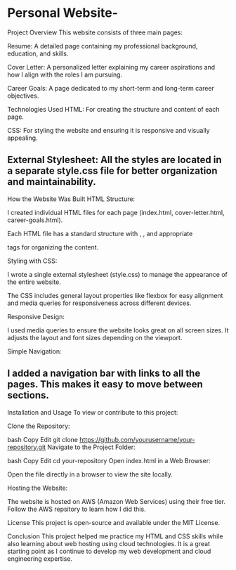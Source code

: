 # Personal Website-

Project Overview
This website consists of three main pages:

Resume: A detailed page containing my professional background, education, and skills.

Cover Letter: A personalized letter explaining my career aspirations and how I align with the roles I am pursuing.

Career Goals: A page dedicated to my short-term and long-term career objectives.

Technologies Used
HTML: For creating the structure and content of each page.

CSS: For styling the website and ensuring it is responsive and visually appealing.

External Stylesheet: All the styles are located in a separate style.css file for better organization and maintainability.
-------------------------------------------------------------------------------------------------------------
How the Website Was Built
HTML Structure:

I created individual HTML files for each page (index.html, cover-letter.html, career-goals.html).

Each HTML file has a standard structure with <head>, <body>, and appropriate <section> tags for organizing the content.

Styling with CSS:

I wrote a single external stylesheet (style.css) to manage the appearance of the entire website.

The CSS includes general layout properties like flexbox for easy alignment and media queries for responsiveness across different devices.

Responsive Design:

I used media queries to ensure the website looks great on all screen sizes. It adjusts the layout and font sizes depending on the viewport.

Simple Navigation:

I added a navigation bar with links to all the pages. This makes it easy to move between sections.
-------------------------------------------------------------------------------------------------------------
Installation and Usage
To view or contribute to this project:

Clone the Repository:

bash
Copy
Edit
git clone https://github.com/yourusername/your-repository.git
Navigate to the Project Folder:

bash
Copy
Edit
cd your-repository
Open index.html in a Web Browser:

Open the file directly in a browser to view the site locally.

Hosting the Website:

The website is hosted on AWS (Amazon Web Services) using their free tier. Follow the AWS repsitory to learn how I did this. 

License
This project is open-source and available under the MIT License.

Conclusion
This project helped me practice my HTML and CSS skills while also learning about web hosting using cloud technologies. It is a great starting point as I continue to develop my web development and cloud engineering expertise.

